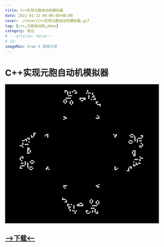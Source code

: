 ```yaml
---
title: C++实现元胞自动机模拟器
date: 2021-01-13 00:00:00+08:00
cover: ./cover/C++实现元胞自动机模拟器.gif
tag: [c++,元胞自动机,demo]
category: 笔记
# ---article: false---
# id: 
imageMin: true # 图像压缩
---
```


# C++实现元胞自动机模拟器

![](./cover/C++实现元胞自动机模拟器.gif)

## [-->下载<--](./uploads/live_game.zip)
